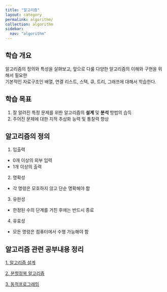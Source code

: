```yaml
---
title: "알고리즘"
layout: category
permalink: algorithm/
collection: algorithm
sidebar:
  nav: "algorithm"
---
```

## 학습 개요
 알고리즘의 정의와 특성을 살펴보고, 앞으로 다룰 다양한 알고리즘의 이해와 구현을 위해서 필요한    
 기본적인 자료구조인 배열, 연결 리스트, 스택, 큐, 트리, 그래프에 대해서 학습한다.

## 학습 목표
1) 잘 알려진 특정 문제를 위한 알고리즘의 **설계** 및 **분석** 방법의 습득   
2) 주어진 문제에 대한 지적 추상화 능력 및 통찰력 향상

## 알고리즘의 정의
1. 입출력
  - 0개 이상의 외부 입력
  - 1개 이상의 출력
2. 명확성
  - 각 명령은 모호하지 않고 단순 명확해야 함

3. 유한성
  - 한정된 수의 단계를 거친 후에는 반드시 종료

4. 유효성
  - 모든 명령은 컴퓨터에서 수행 가능해야 함

## 알고리즘 관련 공부내용 정리
[1. 알고리즘 설계](/algorithm/01_Introduction)

[2. 분할정복 알고리즘](/algorithm/02_Division)

[3. 동적프로그래밍](/algorithm/03_DynamicProgramming)